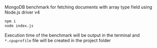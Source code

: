 MongoDB benchmark for fetching documents with array type field using Node.js driver v4

```sh
npm i
node index.js
```

Execution time of the benchmark will be output in the terminal and `*.cpuprofile` file will be created in the project folder
